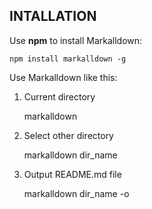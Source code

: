 INTALLATION
-----------
Use **npm** to install Markalldown:

    npm install markalldown -g

    
Use Markalldown like this:

1) Current directory

    markalldown

2) Select other directory

    markalldown dir_name

3) Output README.md file

    markalldown dir_name -o


